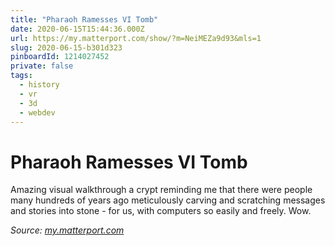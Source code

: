 ```yaml
---
title: "Pharaoh Ramesses VI Tomb"
date: 2020-06-15T15:44:36.000Z
url: https://my.matterport.com/show/?m=NeiMEZa9d93&mls=1
slug: 2020-06-15-b301d323
pinboardId: 1214027452
private: false
tags:
  - history
  - vr
  - 3d
  - webdev
---
```


# Pharaoh Ramesses VI Tomb

Amazing visual walkthrough a crypt reminding me that there were people many hundreds of years ago meticulously carving and scratching messages and stories into stone - for us, with computers so easily and freely. Wow.

_Source: [my.matterport.com](https://my.matterport.com/show/?m=NeiMEZa9d93&mls=1)_
